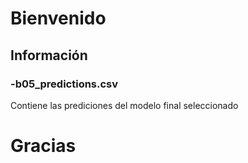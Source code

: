 # Bienvenido

## Información

### -b05_predictions.csv
Contiene las prediciones del modelo final seleccionado

# Gracias